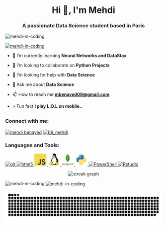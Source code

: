 <h1 align="center">Hi 👋, I'm Mehdi</h1>
<h3 align="center">A passionate Data Science student based in Paris</h3>

<p align="left"> <img src="https://komarev.com/ghpvc/?username=mehdi-in-coding&label=Profile%20views&color=0e75b6&style=flat" alt="mehdi-in-coding" /> </p>


<p align="left"> <a href="https://github.com/ryo-ma/github-profile-trophy"><img src="https://github-profile-trophy.vercel.app/?username=mehdi-in-coding" alt="mehdi-in-coding" /></a> </p>

- 🌱 I’m currently learning **Neural Networks and DataStax**

- 👯 I’m looking to collaborate on **Python Projects**

- 🤝 I’m looking for help with **Data Science**

- 💬 Ask me about **Data Science**

- 📫 How to reach me **mbenayed09@gmail.com**

- ⚡ Fun fact **I play L.O.L on mobile..**

<h3 align="left">Connect with me:</h3>
<p align="left">
<a href="https://linkedin.com/in/mehdi benayed" target="blank"><img align="center" src="https://raw.githubusercontent.com/rahuldkjain/github-profile-readme-generator/master/src/images/icons/Social/linked-in-alt.svg" alt="mehdi benayed" height="30" width="40" /></a>
<a href="https://instagram.com/b9_mehdi" target="blank"><img align="center" src="https://raw.githubusercontent.com/rahuldkjain/github-profile-readme-generator/master/src/images/icons/Social/instagram.svg" alt="b9_mehdi" height="30" width="40" /></a>
</p>

<h3 align="left">Languages and Tools:</h3>
<p align="left"> 
  <a href="https://git-scm.com/" target="_blank" rel="noreferrer"> 
    <img src="https://www.vectorlogo.zone/logos/git-scm/git-scm-icon.svg" alt="git" width="40" height="40"/>
  </a> 
  <a href="https://www.w3.org/html/" target="_blank" rel="noreferrer"> 
    <img src="https://cdn.jsdelivr.net/gh/devicons/devicon@latest/icons/html5/html5-original.svg" alt="html5" width="40" height="40"/> 
  </a> 
  <a href="https://developer.mozilla.org/en-US/docs/Web/JavaScript" target="_blank" rel="noreferrer"> 
    <img src="https://raw.githubusercontent.com/devicons/devicon/master/icons/javascript/javascript-original.svg" alt="javascript" width="40" height="40"/> 
  </a> 
  <a href="https://www.linux.org/" target="_blank" rel="noreferrer"> 
    <img src="https://raw.githubusercontent.com/devicons/devicon/master/icons/linux/linux-original.svg" alt="linux" width="40" height="40"/> 
  </a> 
  <a href="https://www.mongodb.com/" target="_blank" rel="noreferrer"> 
    <img src="https://raw.githubusercontent.com/devicons/devicon/master/icons/mongodb/mongodb-original-wordmark.svg" alt="mongodb" width="40" height="40"/> 
  </a> 
  <a href="https://www.python.org" target="_blank" rel="noreferrer"> 
    <img src="https://raw.githubusercontent.com/devicons/devicon/master/icons/python/python-original.svg" alt="python" width="40" height="40"/> 
  </a>  
  <a href="https://learn.microsoft.com/fr-fr/powershell/" target="_blank" rel="noreferrer"> 
    <img src="https://cdn.jsdelivr.net/gh/devicons/devicon@latest/icons/powershell/powershell-original.svg" alt="PowerShell" width="40" height="40"/> 
  </a> 
  <a href="https://posit.co/download/rstudio-desktop/" target="_blank" rel="noreferrer"> 
    <img src="https://cdn.jsdelivr.net/gh/devicons/devicon@latest/icons/rstudio/rstudio-original.svg" alt="Rstudio" width="40" height="40"/> 
  </a> 
</p>



<div align="center">
  <img src="https://streak-stats.demolab.com?user=maurodesouza&locale=en&mode=daily&theme=dark&hide_border=false&border_radius=5&order=3" height="220" alt="streak graph"  />
</div>

 
<p> <img align="left" src="https://github-readme-stats.vercel.app/api/top-langs?username=mehdi-in-coding&show_icons=true&locale=en&layout=compact&theme=dark" alt="mehdi-in-coding"/>
</p>


<p>&nbsp;<img align="center" src="https://github-readme-stats.vercel.app/api?username=mehdi-in-coding&show_icons=true&locale=en&theme=dark" alt="mehdi-in-coding" />
</p>



<img src="https://github.com/Platane/snk/raw/output/github-contribution-grid-snake.svg" alt="" style="max-width: 100%;">

